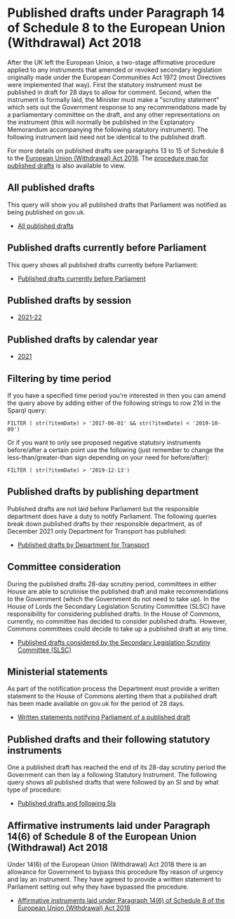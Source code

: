 # Published drafts under Paragraph 14 of Schedule 8 to the European Union (Withdrawal) Act 2018

After the UK left the European Union, a two-stage affirmative procedure applied to any instruments that amended or revoked secondary legislation originally made under the European Communities Act 1972 (most Directives were implemented that way). First the statutory instrument must be published in draft for 28 days to allow for comment. Second, when the instrument is formally laid, the Minister must make a "scrutiny statement" which sets out the Government response to any recommendations made by a parliamentary committee on the draft, and any other representations on the instrument (this will normally be published in the Explanatory Memorandum accompanying the following statutory instrument). The following instrument laid need not be identical to the published draft. 

For more details on published drafts see paragraphs 13 to 15 of Schedule 8 to the [European Union (Withdrawal) Act 2018](https://www.legislation.gov.uk/ukpga/2018/16/schedule/8/enacted). The [procedure map for published drafts](https://ukparliament.github.io/ontologies/procedure/maps/legislation/secondary/published-drafts-under-euwa/published-drafts-under-euwa.pdf) is also available to view. 

## All published drafts 

This query will show you all published drafts that Parliament was notified as being published on gov.uk. 

* [All published drafts](https://api.parliament.uk/s/99bbc14e) 

## Published drafts currently before Parliament

This query shows all published drafts currently before Parliament:

* [Published drafts currently before Parliament](https://api.parliament.uk/s/b6bfb0ca)

## Published drafts by session

* [2021-22](https://api.parliament.uk/s/f44563e2)

## Published drafts by calendar year

* [2021](https://api.parliament.uk/s/13c1d24c)

## Filtering by time period

If you have a specified time period you're interested in then you can amend the query above by adding either of the following strings to row 21d in the Sparql query:

    FILTER ( str(?itemDate) > '2017-06-01' && str(?itemDate) < '2019-10-09') 

Or if you want to only see proposed negative statutory instruments before/after a certain point use the following (just remember to change the less-than/greater-than sign depending on your need for before/after):

    FILTER ( str(?itemDate) > '2019-12-13')
	
## Published drafts by publishing department 

Published drafts are not laid before Parliament but the responsible department does have a duty to notify Parliament. The following queries break down published drafts by their responsible department, as of December 2021 only Department for Transport has published:

* [Published drafts by Department for Transport](https://api.parliament.uk/s/93a8a12f) 


## Committee consideration

During the published drafts 28-day scrutiny period, committees in either House are able to scrutinise the published draft and make recommendations to the Government (which the Government do not need to take up). In the House of Lords the Secondary Legislation Scrutiny Committee (SLSC) have responsibility for considering published drafts. In the House of Commons, currently, no committee has decided to consider published drafts. However, Commons committees could decide to take up a published draft at any time. 

* [Published drafts considered by the Secondary Legislation Scrutiny Committee (SLSC)](https://api.parliament.uk/s/8e64a568)


## Ministerial statements

As part of the notification process the Department must provide a written statement to the House of Commons alerting them that a published draft has been made available on gov.uk for the period of 28 days.

* [Written statements notifying Parliament of a published draft](https://api.parliament.uk/s/de12eb77)


## Published drafts and their following statutory instruments

One a published draft has reached the end of its 28-day scrutiny period the Government can then lay a following Statutory Instrument. The following query shows all published drafts that were followed by an SI and by what type of procedure:

* [Published drafts and following SIs](https://api.parliament.uk/s/e8afc695)

## Affirmative instruments laid under Paragraph 14(6) of Schedule 8 of the European Union (Withdrawal) Act 2018

 Under 14(6) of the European Union (Withdrawal) Act 2018 there is an allowance for Government to bypass this procedure fby reason of urgency and lay an instrument. They have agreed to provide a written statement to Parliament setting out why they have bypassed the procedure. 

* [Affirmative instruments laid under Paragraph 14(6) of Schedule 8 of the European Union (Withdrawal) Act 2018](https://api.parliament.uk/s/8326c906)


